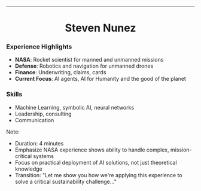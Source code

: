 ---

<center><h1 style="font-weight: bold; font-size: 2em;">Steven Nunez</h1></center>

### Experience Highlights
- **NASA**: Rocket scientist for manned and unmanned missions
- **Defense**: Robotics and navigation for unmanned drones
- **Finance**: Underwriting, claims, cards
- **Current Focus**: AI agents, AI for Humanity and the good of the planet

### Skills
- Machine Learning, symbolic AI, neural networks
- Leadership, consulting
- Communication

Note:
- Duration: 4 minutes
- Emphasize NASA experience shows ability to handle complex, mission-critical systems
- Focus on practical deployment of AI solutions, not just theoretical knowledge
- Transition: "Let me show you how we're applying this experience to solve a critical sustainability challenge..."
